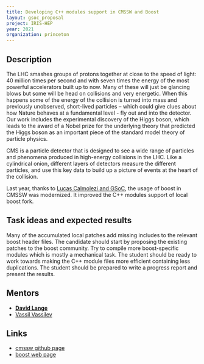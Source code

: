 ```yaml
---
title: Developing C++ modules support in CMSSW and Boost
layout: gsoc_proposal
project: IRIS-HEP
year: 2021
organization: princeton
---
```


## Description

The LHC smashes groups of protons together at close to the speed of light: 40 million times per second and with seven times the energy of the most powerful accelerators built up to now. Many of these will just be glancing blows but some will be head on collisions and very energetic. When this happens some of the energy of the collision is turned into mass and previously unobserved, short-lived particles – which could give clues about how Nature behaves at a fundamental level - fly out and into the detector. Our work includes the experimental discovery of the Higgs boson, which leads to the award of a Nobel prize for the underlying theory that predicted the Higgs boson as an important piece of the standard model theory of particle physics.

CMS is a particle detector that is designed to see a wide range of particles and phenomena produced in high-energy collisions in the LHC. Like a cylindrical onion, different layers of detectors measure the different particles, and use this key data to build up a picture of events at the heart of the collision.

Last year, thanks to [Lucas Calmolezi and GSoC](https://summerofcode.withgoogle.com/archive/2020/projects/5397144158076928/),
the usage of boost in CMSSW was modernized. It improved the C++ modules support of local boost fork.

## Task ideas and expected results

Many of the accumulated local patches add missing includes to the relevant boost header files. The candidate should start by proposing the existing patches to the boost community. Try to compile more boost-specific modules which is mostly a mechanical task. The student should be ready to work towards making the C++ module files more efficient containing less duplications. The student should be prepared to write a progress report and present the results.


## Mentors

  * **[David Lange](mailto:david.lange@cern.ch)**
  * [Vassil Vassilev](mailto:vvasilev@cern.ch)

## Links
  * [cmssw github page](http://cms-sw.github.io/)
  * [boost web page](https://www.boost.org/)
  